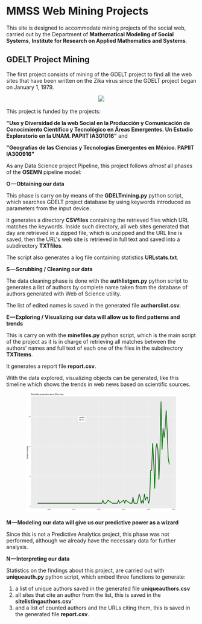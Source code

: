 # MMSS Web Mining Projects

This site is designed to accommodate mining projects of the social web, carried out by the Department of **Mathematical Modeling of Social Systems**, **Institute for Research on Applied Mathematics and Systems**. 

## GDELT Project Mining

The first project consists of mining of the GDELT project to find all the web sites that have been written on the Zika virus since the GDELT project began on January 1, 1979. 
<div style="text-align:center"><img src ="https://hadoopi.files.wordpress.com/2014/09/screen-shot-2014-09-24-at-20-55-34.png" width="400" /></div>

This project is funded by the projects:

**"Uso y Diversidad de la web Social en la Producción y Comunicación de Conocimiento Científico y Tecnológico en Áreas Emergentes. Un Estudio Exploratorio en la UNAM. PAPIIT IA301016"**
and

**"Geografías de las Ciencias y Tecnologías Emergentes en México. PAPIIT IA300916"**

As any Data Science project Pipeline, this project follows *almost* all phases of the **OSEMN** pipeline model:

**O — Obtaining our data**

This phase is carry on by means of the **GDELTmining.py** python script, which searches GDELT project database by using keywords introduced as parameters from the input device.

It generates a directory **CSVfiles** containing the retrieved files which URL matches the keywords. Inside such directory, all web sites generated that day are retrieved in a zipped file, which is unzipped and the URL line is saved, then the URL's web site is retrieved in full text and saved into a subdirectory **TXTfiles**.

The script also generates a log file containing statistics **URLstats.txt**.

**S — Scrubbing / Cleaning our data**

The data cleaning phase is done with the **authlistgen.py** python script to generates a list of authors by complete name taken from the database of authors generated with Web of Science utility.

The list of edited names is saved in the generated file **authorslist.csv**.

**E — Exploring / Visualizing our data will allow us to find patterns and trends**

This is carry on with the **minefiles.py** python script, which is the main script of the project as it is in charge of retrieving all matches between the authors' names and full text of each one of the files in the subdirectory **TXTitems**.

It generates a report file **report.csv**.

With the data explored, visualizing objects can be generated, like this timeline which shows the trends in web news based on scientific sources.

<div style="text-align:center"><img src ="prodZika.png" width="400" /></div>

**M — Modeling our data will give us our predictive power as a wizard**

Since this is not a Predictive Analytics project, this phase was not performed, although we already have the necessary data for further analysis. 

**N — Interpreting our data**

Statistics on the findings about this project, are carried out with  **uniqueauth.py** python script, which embed three functions to generate:

1. a list of unique authors saved in the generated file **uniqueauthors.csv**
2. all sites that cite an author from the list, this is saved in the **sitelistingauthors.csv**´
3. and a list of counted authors and the URLs citing them, this is saved in the generated file **report.csv**.




